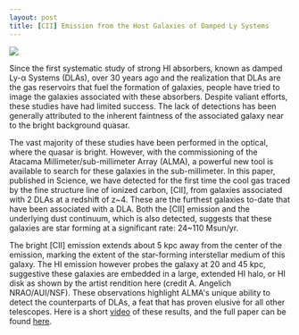```yaml
---
layout: post
title: [CII] Emission from the Host Galaxies of Damped Ly Systems
---
```

<img src="{{ site.baseurl }}/images/CIIDLA_S2.png">

Since the first systematic study of strong HI absorbers, known as
damped Ly-&alpha; Systems (DLAs), over 30 years ago and the realization
that DLAs are the gas reservoirs that fuel the formation of
galaxies, people have tried to image the galaxies associated with
these absorbers. Despite valiant efforts, these studies have had
limited success. The lack of detections has been generally attributed
to the inherent faintness of the associated galaxy near to the bright
background quasar.

The vast majority of these studies have been performed in the
optical, where the quasar is bright. However, with the commissioning of
the Atacama Millimeter/sub-millimeter Array (ALMA), a powerful new
tool is available to search for these galaxies in the
sub-millimeter. In this paper, published in Science, we have detected
for the first time the cool gas traced by the fine structure line of
ionized carbon, [CII], from galaxies associated with 2 DLAs at a
redshift of z~4. These are the furthest galaxies to-date that have
been associated with a DLA. Both the [CII] emission and the underlying
dust continuum, which is also detected, suggests that these galaxies
are star forming at a significant rate: 24~110 Msun/yr.

The bright [CII] emission extends about 5 kpc away from the center of the
emission, marking the extent of the star-forming interstellar medium of this
galaxy. The HI emission however probes the galaxy at 20 and 45 kpc,
suggestive these galaxies are embedded in a large, extended HI halo,
or HI disk as shown by the artist rendition here (credit A. Angelich
NRAO/AUI/NSF). These observations highlight ALMA's unique ability to
detect the counterparts of DLAs, a feat that has proven elusive for
all other telescopes. Here is a short
[video](https://vimeo.com/209248385) of these results, and the full
paper can be found [here](https://arxiv.org/abs/1703.07797).

